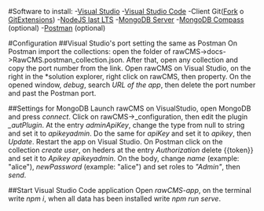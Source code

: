 #Software to install:
-[Visual Studio](https://visualstudio.microsoft.com/it/thank-you-downloading-visual-studio/?sku=Community&rel=16)
-[Visual Studio Code](https://code.visualstudio.com/)
-Client Git([Fork](https://git-fork.com/) o [GitExtensions](http://gitextensions.github.io/))
-[NodeJS last LTS](https://nodejs.org/it/download/)
-[MongoDB Server](https://www.mongodb.com/) 
-[MongoDB Compass](https://www.mongodb.com/) (optional)
-[Postman](https://www.getpostman.com/downloads/) (optional)

#Configuration
##Visual Studio's port setting the same as Postman
On Postman import the collections: open the folder of rawCMS->docs->RawCMS.postman_collection.json.
After that, open any collection and copy the port number from the link.
Open rawCMS on Visual Studio, on the right in the *solution explorer, right click on rawCMS, then property.
On the opened window, *debug*, search *URL of the app*, then delete the port number and past the Postman port.

##Settings for MongoDB
Launch rawCMS on VisualStudio, open MongoDB and press *connect*.
Click on rawCMS->_configuration, then edit the plugin *_autPlugin*.
At the entry *adminApiKey*, change the type from null to string and set it to *apikeyadmin*.
Do the same for *apiKey* and set it to *apikey*, then *Update*.
Restart the app on Visual Studio.
On Postman click on the collection *create user*, on heders at the entry *Authorization* delete {{token}} and set it to *Apikey apikeyadmin*.
On the body, change *name* (example: "alice"), *newPassword* (example: "alice") and set roles to *"Admin"*, then *send*.

##Start Visual Studio Code application
Open *rawCMS-app*, on the terminal write *npm i*, when all data has been installed write *npm run serve*.
